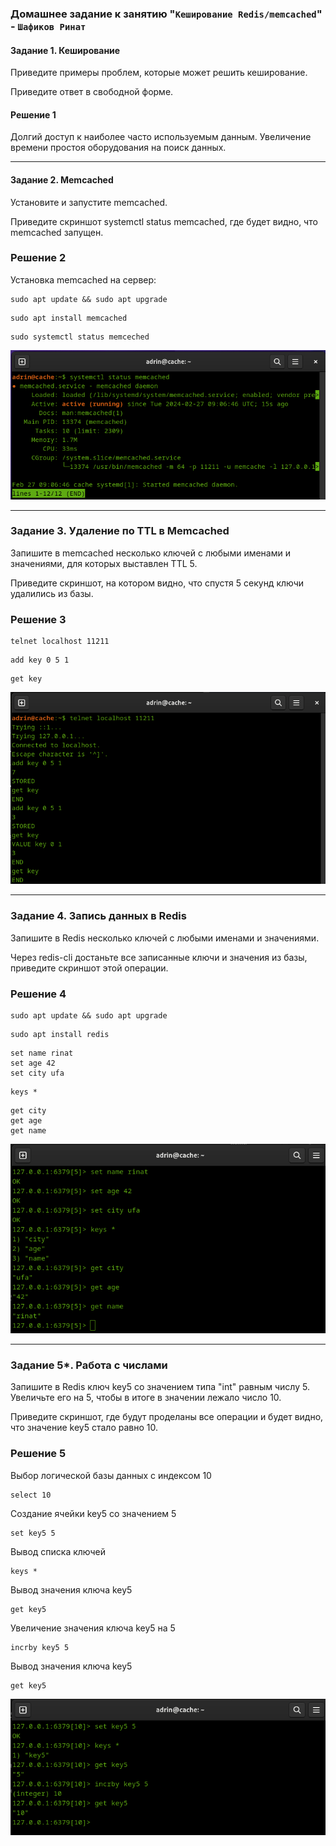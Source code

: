 ### Домашнее задание к занятию "`Кеширование Redis/memcached`" - `Шафиков Ринат`  

#### Задание 1. Кеширование

Приведите примеры проблем, которые может решить кеширование.

Приведите ответ в свободной форме.

#### Решение 1

Долгий доступ к наиболее часто используемым данным. Увеличение времени простоя оборудования на поиск данных.

---

#### Задание 2. Memcached

Установите и запустите memcached.

Приведите скриншот systemctl status memcached, где будет видно, что memcached запущен.

### Решение 2
Установка memcached на сервер:
```
sudo apt update && sudo apt upgrade
```
```
sudo apt install memcached
```
```
sudo systemctl status memceched
```
![Статус memcached](https://github.com/shafikovrr/Redis_memcached/blob/main/img/status_memcached.png)

---

### Задание 3. Удаление по TTL в Memcached

Запишите в memcached несколько ключей с любыми именами и значениями, для которых выставлен TTL 5.

Приведите скриншот, на котором видно, что спустя 5 секунд ключи удалились из базы.


### Решение 3

```
telnet localhost 11211
```
```
add key 0 5 1
```
```
get key
```

![del ttl](https://github.com/shafikovrr/Redis_memcached/blob/main/img/del_ttl.png)

---

### Задание 4. Запись данных в Redis

Запишите в Redis несколько ключей с любыми именами и значениями.

Через redis-cli достаньте все записанные ключи и значения из базы, приведите скриншот этой операции.


### Решение 4

```
sudo apt update && sudo apt upgrade
```
```
sudo apt install redis
```
```
set name rinat
set age 42
set city ufa
```
```
keys *
```
```
get city
get age
get name
```

![redis_add_view](https://github.com/shafikovrr/Redis_memcached/blob/main/img/redis_add_view.png)

---

### Задание 5*. Работа с числами

Запишите в Redis ключ key5 со значением типа "int" равным числу 5. Увеличьте его на 5, чтобы в итоге в значении лежало число 10.

Приведите скриншот, где будут проделаны все операции и будет видно, что значение key5 стало равно 10.

### Решение 5

Выбор логической базы данных с индексом 10
```
select 10
```
Создание ячейки key5 со значением 5
```
set key5 5
```
Вывод списка ключей
```
keys *
```
Вывод значения ключа key5
```
get key5
```
Увеличение значения ключа key5 на 5
```
incrby key5 5
```
Вывод значения ключа key5
```
get key5
```

![redis_incrby](https://github.com/shafikovrr/Redis_memcached/blob/main/img/redis_incrby.png)